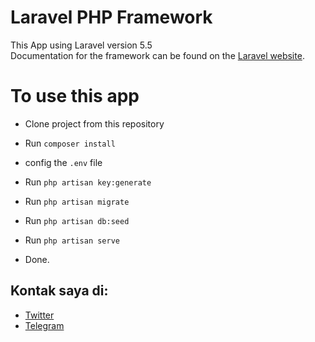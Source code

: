 # Laravel PHP Framework
This App using Laravel version 5.5
<br>
Documentation for the framework can be found on the [Laravel website](http://laravel.com/docs).

# To use this app

- Clone project from this repository

- Run `composer install`

- config the ` .env ` file

- Run `php artisan key:generate`

- Run `php artisan migrate`

- Run `php artisan db:seed`

- Run `php artisan serve`

- Done.

## Kontak saya di:
- [Twitter](https://twitter.com/caesarali_L)
- [Telegram](https://t.me/caesarali)
